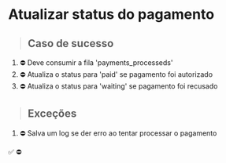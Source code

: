 # Atualizar status do pagamento

> ## Caso de sucesso

1. ⛔ Deve consumir a fila 'payments_processeds'
2. ⛔ Atualiza o status para 'paid' se pagamento foi autorizado
3. ⛔ Atualiza o status para 'waiting' se pagamento foi recusado

> ## Exceções
1. ⛔ Salva um log se der erro ao tentar processar o pagamento

✅
⛔